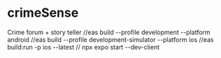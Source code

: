 # crimeSense

Crime forum + story teller
//eas build --profile development --platform android
//eas build --profile development-simulator --platform ios
//eas build:run -p ios --latest
// npx expo start --dev-client

